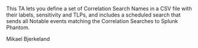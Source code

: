This TA lets you define a set of Correlation Search Names in a CSV file with their labels, sensitivity and TLPs, and includes a scheduled search that sends all Notable events matching the Correlation Searches to Splunk Phantom.

Mikael Bjerkeland

